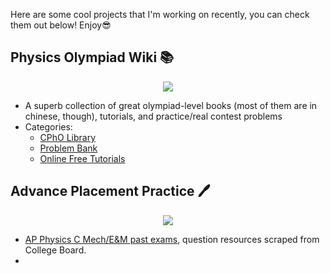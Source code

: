 
Here are some cool projects that I'm working on recently, you can check them out below! Enjoy😎

## Physics Olympiad Wiki 📚

<div align=center><img src="https://user-images.githubusercontent.com/104330029/202924045-2643cf74-23d6-4b22-b9ad-baeb708deb76.png"></div>

- A superb collection of great olympiad-level books (most of them are in chinese, though), tutorials, and practice/real contest problems
- Categories:
  - [CPhO Library](https://pan.cpho.wiki/)
  - [Problem Bank](https://bank.cpho.wiki/)
  - [Online Free Tutorials](https://tutorial.cpho.wiki/)


## Advance Placement Practice 🖊

<div align=center><img src="https://user-images.githubusercontent.com/104330029/202926331-4ce13e77-4987-46e2-9582-9e496b3dcb4a.png"></div>

- [AP Physics C Mech/E&M past exams](https://apc-practice.vercel.app/), question resources scraped from College Board.
- 

